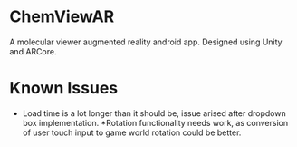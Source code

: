 # ChemViewAR
A molecular viewer augmented reality android app. Designed using Unity and ARCore.

# Known Issues
* Load time is a lot longer than it should be, issue arised after dropdown box implementation.
*Rotation functionality needs work, as conversion of user touch input to game world rotation could be better.

